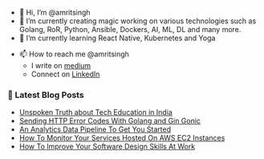 - 👋 Hi, I’m @amritsingh
- 👀 I’m currently creating magic working on various technologies such as Golang, RoR, Python, Ansible, Dockers, AI, ML, DL and many more.
- 🌱 I’m currently learning React Native, Kubernetes and Yoga
<!---
- 💞️ I’m looking to collaborate on ...
--->
- 📫 How to reach me @amritsingh
     - I write on [medium](https://singhamrit.medium.com/)
     - Connect on [LinkedIn](https://www.linkedin.com/in/amrits/)

<!---
amritsingh/amritsingh is a ✨ special ✨ repository because its `README.md` (this file) appears on your GitHub profile.
You can click the Preview link to take a look at your changes.
--->

### 📕 Latest Blog Posts

<!-- BLOG-POST-LIST:START -->
- [Unspoken Truth about Tech Education in India](https://levelup.gitconnected.com/unspoken-truth-about-tech-education-in-india-ac9718f9e921?source=rss-30594823f191------2)
- [Sending HTTP Error Codes With Golang and Gin Gonic](https://levelup.gitconnected.com/sending-http-error-codes-with-golang-and-gin-gonic-d915d1dd0166?source=rss-30594823f191------2)
- [An Analytics Data Pipeline To Get You Started](https://medium.com/geekculture/an-analytics-data-pipeline-to-get-you-started-363adbcb007?source=rss-30594823f191------2)
- [How To Monitor Your Services Hosted On AWS EC2 Instances](https://levelup.gitconnected.com/how-to-monitor-your-services-hosted-on-aws-ec2-instances-4abbc460332?source=rss-30594823f191------2)
- [How To Improve Your Software Design Skills At Work](https://levelup.gitconnected.com/how-to-improve-your-software-design-skills-at-work-d55544098d3d?source=rss-30594823f191------2)
<!-- BLOG-POST-LIST:END -->

<!---
[twitter]: https://twitter.com/_amrit_
[medium]: https://singhamrit.medium.com/
[linkedin]: https://linkedin.com/in/amrits
--->

